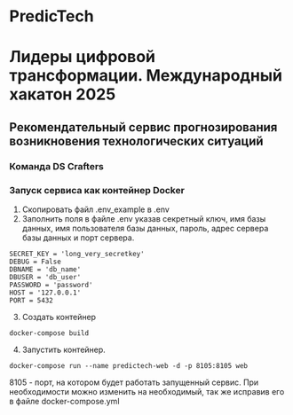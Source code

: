 # PredicTech
# Лидеры цифровой трансформации. Международный хакатон 2025 
## Рекомендательный сервис прогнозирования возникновения технологических ситуаций

### Команда DS Crafters

### Запуск сервиса как контейнер Docker
1. Скопировать файл .env_example в .env
2. Заполнить поля в файле .env указав секретный ключ, имя базы данных, имя пользователя базы данных, пароль, адрес сервера базы данных и порт сервера.
```
SECRET_KEY = 'long_very_secretkey'
DEBUG = False
DBNAME = 'db_name'
DBUSER = 'db_user'
PASSWORD = 'password'
HOST = '127.0.0.1'
PORT = 5432
```
3. Создать контейнер
```
docker-compose build
```
4. Запустить контейнер. 
```
docker-compose run --name predictech-web -d -p 8105:8105 web
```
8105 - порт, на котором будет работать запущенный сервис. При необходимости можно изменить на необходимый, так же исправив его в файле docker-compose.yml